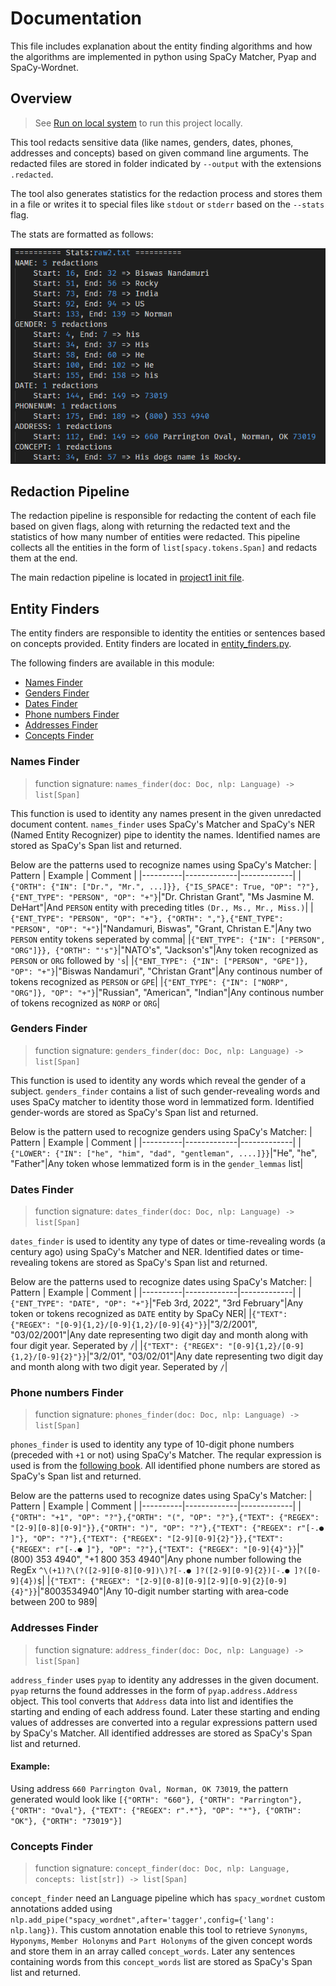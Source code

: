 # Documentation
This file includes explanation about the entity finding algorithms and how the algorithms are implemented in python using SpaCy Matcher, Pyap and SpaCy-Wordnet.

## Overview
> See [Run on local system](../README.md) to run this project locally.

This tool redacts sensitive data (like names, genders, dates, phones, addresses and concepts) based on given command line arguments. The redacted files are stored in folder indicated by `--output` with the extensions `.redacted`. 

The tool also generates statistics for the redaction process and stores them in a file or writes it to special files like `stdout` or `stderr` based on the `--stats` flag. 

The stats are formatted as follows:

![Stats Example](./resources/01_stats.png)

## Redaction Pipeline
The redaction pipeline is responsible for redacting the content of each file based on given flags, along with returning the redacted text and the statistics of how many number of entities were redacted. This pipeline collects all the entities in the form of `list[spacy.tokens.Span]` and redacts them at the end.

The main redaction pipeline is located in [project1 init file](../project1/__init__.py).

## Entity Finders
The entity finders are responsible to identity the entities or sentences based on concepts provided. Entity finders are located in [entity_finders.py](../project1/entity_finders.py).

The following finders are available in this module:
- [Names Finder](#names-finder)
- [Genders Finder](#genders-finder)
- [Dates Finder](#dates-finder)
- [Phone numbers Finder](#phone-numbers-finder)
- [Addresses Finder](#addresses-finder)
- [Concepts Finder](#concepts-finder)

### Names Finder
> function signature: `names_finder(doc: Doc, nlp: Language) -> list[Span]`


This function is used to identity any names present in the given unredacted document content. `names_finder` uses SpaCy's Matcher and SpaCy's NER (Named Entity Recognizer) pipe to identity the names. Identified names are stored as SpaCy's Span list and returned.

Below are the patterns used to recognize names using SpaCy's Matcher:
| Pattern  | Example | Comment |
|----------|-------------|-------------|
|`{"ORTH": {"IN": ["Dr.", "Mr.", ...]}}, {"IS_SPACE": True, "OP": "?"},{"ENT_TYPE": "PERSON", "OP": "+"}`|"Dr. Christan Grant", "Ms Jasmine M. DeHart"|And `PERSON` entity with preceding titles `(Dr., Ms., Mr., Miss.)`|
|`{"ENT_TYPE": "PERSON", "OP": "+"}, {"ORTH": ","},{"ENT_TYPE": "PERSON", "OP": "+"}`|"Nandamuri, Biswas", "Grant, Christan E."|Any two `PERSON` entity tokens seperated by comma|
|`{"ENT_TYPE": {"IN": ["PERSON", "ORG"]}}, {"ORTH": "'s"}`|"NATO's", "Jackson's"|Any token recognized as `PERSON` or `ORG` followed by `'s`|
|`{"ENT_TYPE": {"IN": ["PERSON", "GPE"]}, "OP": "+"}`|"Biswas Nandamuri", "Christan Grant"|Any continous number of tokens recognized as `PERSON` or `GPE`|
|`{"ENT_TYPE": {"IN": ["NORP", "ORG"]}, "OP": "+"}`|"Russian", "American", "Indian"|Any continous number of tokens recognized as `NORP` or `ORG`|

### Genders Finder
> function signature: `genders_finder(doc: Doc, nlp: Language) -> list[Span]`


This function is used to identity any words which reveal the gender of a subject. `genders_finder` contains a list of such gender-revealing words and uses SpaCy matcher to identity those word in lemmatized form. Identified gender-words are stored as SpaCy's Span list and returned.

Below is the pattern used to recognize genders using SpaCy's Matcher:
| Pattern  | Example | Comment |
|----------|-------------|-------------|
|`{"LOWER": {"IN": ["he", "him", "dad", "gentleman", ....]}}`|"He", "he", "Father"|Any token whose lemmatized form is in the `gender_lemmas` list|

### Dates Finder
> function signature: `dates_finder(doc: Doc, nlp: Language) -> list[Span]`


`dates_finder` is used to identity any type of dates or time-revealing words (a century ago) using SpaCy's Matcher and NER. Identified dates or time-revealing tokens are stored as SpaCy's Span list and returned.

Below are the patterns used to recognize dates using SpaCy's Matcher:
| Pattern  | Example | Comment |
|----------|-------------|-------------|
|`{"ENT_TYPE": "DATE", "OP": "+"}`|"Feb 3rd, 2022", "3rd February"|Any token or tokens recognized as `DATE` entity by SpaCy NER|
|`{"TEXT": {"REGEX": "[0-9]{1,2}/[0-9]{1,2}/[0-9]{4}"}}`|"3/2/2001", "03/02/2001"|Any date representing two digit day and month along with four digit year. Seperated by `/`|
|`{"TEXT": {"REGEX": "[0-9]{1,2}/[0-9]{1,2}/[0-9]{2}"}}`|"3/2/01", "03/02/01"|Any date representing two digit day and month along with two digit year. Seperated by `/`|

### Phone numbers Finder
> function signature: `phones_finder(doc: Doc, nlp: Language) -> list[Span]`


`phones_finder` is used to identity any type of 10-digit phone numbers (preceded with `+1` or not) using SpaCy's Matcher. The reqular expression is used is from the [following book](https://www.oreilly.com/library/view/regular-expressions-cookbook/9781449327453/ch04s02.html). All identified phone numbers are stored as SpaCy's Span list and returned.

Below are the patterns used to recognize dates using SpaCy's Matcher:
| Pattern  | Example | Comment |
|----------|-------------|-------------|
|`{"ORTH": "+1", "OP": "?"},{"ORTH": "(", "OP": "?"},{"TEXT": {"REGEX": "[2-9][0-8][0-9]"}},{"ORTH": ")", "OP": "?"},{"TEXT": {"REGEX": r"[-.● ]"}, "OP": "?"},{"TEXT": {"REGEX": "[2-9][0-9]{2}"}},{"TEXT": {"REGEX": r"[-.● ]"}, "OP": "?"},{"TEXT": {"REGEX": "[0-9]{4}"}}`|"(800) 353 4940", "+1 800 353 4940"|Any phone number following the RegEx `^\(+1)?\(?([2-9][0-8][0-9])\)?[-.● ]?([2-9][0-9]{2})[-.● ]?([0-9]{4})$`|
|`{"TEXT": {"REGEX": "[2-9][0-8][0-9][2-9][0-9]{2}[0-9]{4}"}}`|"8003534940"|Any 10-digit number starting with area-code between 200 to 989|

### Addresses Finder
> function signature: `address_finder(doc: Doc, nlp: Language) -> list[Span]`


`address_finder` uses `pyap` to identity any addresses in the given document. `pyap` returns the found addresses in the form of `pyap.address.Address` object. This tool converts that `Address` data into list and identifies the starting and ending of each address found. Later these starting and ending values of addresses are converted into a regular expressions pattern used by SpaCy's Matcher. All identified addresses are stored as SpaCy's Span list and returned.

#### Example:
Using address `660 Parrington Oval, Norman, OK 73019`, the pattern generated would look like `[{"ORTH": "660"}, {"ORTH": "Parrington"}, {"ORTH": "Oval"}, {"TEXT": {"REGEX": r".*"}, "OP": "*"}, {"ORTH": "OK"}, {"ORTH": "73019"}]`

### Concepts Finder
> function signature: `concept_finder(doc: Doc, nlp: Language, concepts: list[str]) -> list[Span]`


`concept_finder` need an Language pipeline which has `spacy_wordnet` custom annotations added using `nlp.add_pipe("spacy_wordnet",after='tagger',config={'lang': nlp.lang})`. This custom annotation enable this tool to retrieve `Synonyms`, `Hyponyms`, `Member Holonyms` and `Part Holonyms` of the given concept words and store them in an array called `concept_words`. Later any sentences containing words from this `concept_words` list are stored as SpaCy's Span list and returned.

